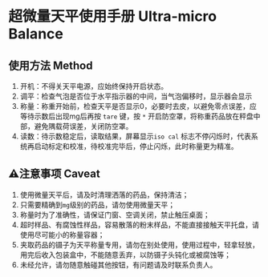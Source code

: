 # 超微量天平使用手册 Ultra-micro Balance

## 使用方法 Method

1. 开机：不得关天平电源，应始终保持开启状态。
2. 调平：检查气泡是否位于水平指示器的中间，当气泡偏移时，显示器会显示
3. 称量：称重开始前，检查天平是否显示0，必要时去皮，以避免零点误差，应等待示数后出现mg后再按 ``tare`` 键，按 ``*`` 开启防空罩，将称重药品放在秤盘中部，避免隅载荷误差，关闭防空罩。
4. 读数：待示数稳定后，读取结果，屏幕显示``iso cal`` 标志不停闪烁时，代表系统再启动标定和校准，待校准完毕后，停止闪烁，此时称量更为精准。

## ⚠注意事项 Caveat

1. 使用微量天平后，请及时清理洒落的药品，保持清洁；
2. 只需要精确到``mg``级别的药品，请勿使用微量天平；
3. 称量时为了准确性，请保证门窗、空调关闭，禁止触压桌面；
4. 超时样品、有腐蚀性样品，容易散落的粉末样品，不能直接接触天平托盘，请使用尽可能小的称量容器；
5. 夹取药品的镊子为天平称量专用，请勿在别处使用，使用过程中，轻拿轻放，用完后收入包装盒中，不能随意丢弃，以防镊子头钝化或被腐蚀等；
6. 未经允许，请勿随意触碰其他按钮，有问题请及时联系负责人。